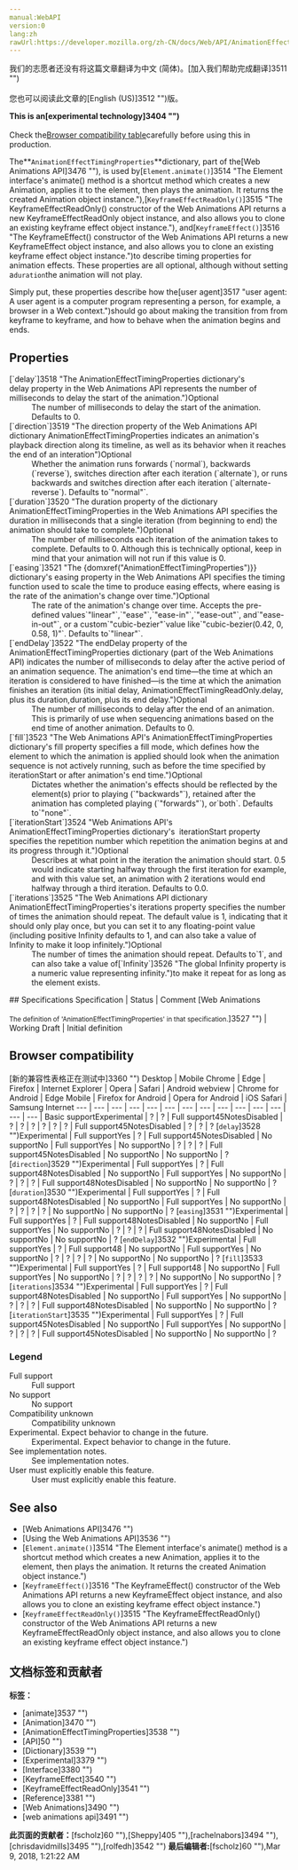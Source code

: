 ```yaml
---
manual:WebAPI
version:0
lang:zh
rawUrl:https://developer.mozilla.org/zh-CN/docs/Web/API/AnimationEffectTimingProperties
---
```




<bdi>我们的志愿者还没有将这篇文章翻译为<bdi>中文 (简体)</bdi>。[加入我们帮助完成翻译]3511 "")<br></br>您也可以阅读此文章的[English (US)]3512 "")版。</bdi>






**This is an[experimental technology]3404 "")**<br></br>Check the[Browser compatibility table](%2535#Browser_compatibility "")carefully before using this in production.





The**`AnimationEffectTimingProperties`**dictionary, part of the[Web Animations API]3476 ""), is used by[`Element.animate()`]3514 "The Element interface's animate() method is a shortcut method which creates a new Animation, applies it to the element, then plays the animation. It returns the created Animation object instance."),[`KeyframeEffectReadOnly()`]3515 "The KeyframeEffectReadOnly() constructor of the Web Animations API returns a new KeyframeEffectReadOnly object instance, and also allows you to clone an existing keyframe effect object instance."), and[`KeyframeEffect()`]3516 "The KeyframeEffect() constructor of the Web Animations API returns a new KeyframeEffect object instance, and also allows you to clone an existing keyframe effect object instance.")to describe timing properties for animation effects. These properties are all optional, although without setting a`duration`the animation will not play.



Simply put, these properties describe how the[user agent]3517 "user agent: A user agent is a computer program representing a person, for example, a browser in a Web context.")should go about making the transition from from keyframe to keyframe, and how to behave when the animation begins and ends.


## Properties<a name="Properties"></a>
<dl><dt>[`delay`]3518 "The AnimationEffectTimingProperties dictionary's delay property in the Web Animations API represents the number of milliseconds to delay the start of the animation.")Optional</dt><dd>The number of milliseconds to delay the start of the animation. Defaults to 0.</dd><dt>[`direction`]3519 "The direction property of the Web Animations API dictionary AnimationEffectTimingProperties indicates an animation's playback direction along its timeline, as well as its behavior when it reaches the end of an interation")Optional</dt><dd>Whether the animation runs forwards (`normal`), backwards (`reverse`), switches direction after each iteration (`alternate`), or runs backwards and switches direction after each iteration (`alternate-reverse`). Defaults to`"normal"`.</dd><dt>[`duration`]3520 "The duration property of the dictionary AnimationEffectTimingProperties in the Web Animations API specifies the duration in milliseconds that a single iteration (from beginning to end) the animation should take to complete.")Optional</dt><dd>The number of milliseconds each iteration of the animation takes to complete. Defaults to 0. Although this is technically optional, keep in mind that your animation will not run if this value is 0.</dd><dt>[`easing`]3521 "The {domxref("AnimationEffectTimingProperties")}} dictionary's easing property in the Web Animations API specifies the timing function used to scale the time to produce easing effects, where easing is the rate of the animation's change over time.")Optional</dt><dd>The rate of the animation&#39;s change over time. Accepts the pre-defined values`"linear"`,`"ease"`,`"ease-in"`,`"ease-out"`, and`"ease-in-out"`, or a custom`"cubic-bezier"`value like`"cubic-bezier(0.42, 0, 0.58, 1)"`. Defaults to`"linear"`.</dd><dt>[`endDelay`]3522 "The endDelay property of the AnimationEffectTimingProperties dictionary (part of the Web Animations API) indicates the number of milliseconds to delay after the active period of an animation sequence. The animation's end time—the time at which an iteration is considered to have finished—is the time at which the animation finishes an iteration (its initial delay, AnimationEffectTimingReadOnly.delay, plus its duration,duration, plus its end delay.")Optional</dt><dd>The number of milliseconds to delay after the end of an animation. This is primarily of use when sequencing animations based on the end time of another animation. Defaults to 0.</dd><dt>[`fill`]3523 "The Web Animations API's AnimationEffectTimingProperties dictionary's fill property specifies a fill mode, which defines how the element to which the animation is applied should look when the animation sequence is not actively running, such as before the time specified by iterationStart or after animation's end time.")Optional</dt><dd>Dictates whether the animation&#39;s effects should be reflected by the element(s) prior to playing (`"backwards"`), retained after the animation has completed playing (`"forwards"`), or`both`. Defaults to`"none"`.</dd><dt>[`iterationStart`]3524 "Web Animations API's AnimationEffectTimingProperties dictionary's  iterationStart property specifies the repetition number which repetition the animation begins at and its progress through it.")Optional</dt><dd>Describes at what point in the iteration the animation should start. 0.5 would indicate starting halfway through the first iteration for example, and with this value set, an animation with 2 iterations would end halfway through a third iteration. Defaults to 0.0.</dd><dt>[`iterations`]3525 "The Web Animations API dictionary AnimationEffectTimingProperties's iterations property specifies the number of times the animation should repeat. The default value is 1, indicating that it should only play once, but you can set it to any floating-point value (including positive Infinity defaults to 1, and can also take a value of Infinity to make it loop infinitely.")Optional</dt><dd>The number of times the animation should repeat. Defaults to`1`, and can also take a value of[`Infinity`]3526 "The global Infinity property is a numeric value representing infinity.")to make it repeat for as long as the element exists.</dd></dl>
## Specifications<a name="Specifications"></a>
Specification | Status | Comment 
[Web Animations<br></br><small>The definition of &#39;AnimationEffectTimingProperties&#39; in that specification.</small>]3527 "") | Working Draft | Initial definition 


## Browser compatibility<a name="Browser_compatibility"></a>
[新的兼容性表格正在测试中<i></i>]3360 "")
<abbr>Desktop<i></i></abbr> | <abbr>Mobile<i></i></abbr> 
<abbr>Chrome<i></i></abbr> | <abbr>Edge<i></i></abbr> | <abbr>Firefox<i></i></abbr> | <abbr>Internet Explorer<i></i></abbr> | <abbr>Opera<i></i></abbr> | <abbr>Safari<i></i></abbr> | <abbr>Android webview<i></i></abbr> | <abbr>Chrome for Android<i></i></abbr> | <abbr>Edge Mobile<i></i></abbr> | <abbr>Firefox for Android<i></i></abbr> | <abbr>Opera for Android<i></i></abbr> | <abbr>iOS Safari<i></i></abbr> | <abbr>Samsung Internet<i></i></abbr> 
 ---  |  ---  |  ---  |  ---  |  ---  |  ---  |  ---  |  ---  |  ---  |  ---  |  ---  |  ---  |  ---  |  ---  | 
Basic support<abbr>Experimental<i></i></abbr> | <abbr>?</abbr> | <abbr>?</abbr> | <abbr>Full support</abbr>45<abbr>Notes<i></i></abbr><abbr>Disabled<i></i></abbr> | <abbr>?</abbr> | <abbr>?</abbr> | <abbr>?</abbr> | <abbr>?</abbr> | <abbr>?</abbr> | <abbr>?</abbr> | <abbr>Full support</abbr>45<abbr>Notes<i></i></abbr><abbr>Disabled<i></i></abbr> | <abbr>?</abbr> | <abbr>?</abbr> | <abbr>?</abbr> 
[`delay`]3528 "")<abbr>Experimental<i></i></abbr> | <abbr>Full support</abbr>Yes | <abbr>?</abbr> | <abbr>Full support</abbr>45<abbr>Notes<i></i></abbr><abbr>Disabled<i></i></abbr> | <abbr>No support</abbr>No | <abbr>Full support</abbr>Yes | <abbr>No support</abbr>No | <abbr>?</abbr> | <abbr>?</abbr> | <abbr>?</abbr> | <abbr>Full support</abbr>45<abbr>Notes<i></i></abbr><abbr>Disabled<i></i></abbr> | <abbr>No support</abbr>No | <abbr>No support</abbr>No | <abbr>?</abbr> 
[`direction`]3529 "")<abbr>Experimental<i></i></abbr> | <abbr>Full support</abbr>Yes | <abbr>?</abbr> | <abbr>Full support</abbr>48<abbr>Notes<i></i></abbr><abbr>Disabled<i></i></abbr> | <abbr>No support</abbr>No | <abbr>Full support</abbr>Yes | <abbr>No support</abbr>No | <abbr>?</abbr> | <abbr>?</abbr> | <abbr>?</abbr> | <abbr>Full support</abbr>48<abbr>Notes<i></i></abbr><abbr>Disabled<i></i></abbr> | <abbr>No support</abbr>No | <abbr>No support</abbr>No | <abbr>?</abbr> 
[`duration`]3530 "")<abbr>Experimental<i></i></abbr> | <abbr>Full support</abbr>Yes | <abbr>?</abbr> | <abbr>Full support</abbr>48<abbr>Notes<i></i></abbr><abbr>Disabled<i></i></abbr> | <abbr>No support</abbr>No | <abbr>Full support</abbr>Yes | <abbr>No support</abbr>No | <abbr>?</abbr> | <abbr>?</abbr> | <abbr>?</abbr> | <abbr>?</abbr> | <abbr>No support</abbr>No | <abbr>No support</abbr>No | <abbr>?</abbr> 
[`easing`]3531 "")<abbr>Experimental<i></i></abbr> | <abbr>Full support</abbr>Yes | <abbr>?</abbr> | <abbr>Full support</abbr>48<abbr>Notes<i></i></abbr><abbr>Disabled<i></i></abbr> | <abbr>No support</abbr>No | <abbr>Full support</abbr>Yes | <abbr>No support</abbr>No | <abbr>?</abbr> | <abbr>?</abbr> | <abbr>?</abbr> | <abbr>Full support</abbr>48<abbr>Notes<i></i></abbr><abbr>Disabled<i></i></abbr> | <abbr>No support</abbr>No | <abbr>No support</abbr>No | <abbr>?</abbr> 
[`endDelay`]3532 "")<abbr>Experimental<i></i></abbr> | <abbr>Full support</abbr>Yes | <abbr>?</abbr> | <abbr>Full support</abbr>48 | <abbr>No support</abbr>No | <abbr>Full support</abbr>Yes | <abbr>No support</abbr>No | <abbr>?</abbr> | <abbr>?</abbr> | <abbr>?</abbr> | <abbr>?</abbr> | <abbr>No support</abbr>No | <abbr>No support</abbr>No | <abbr>?</abbr> 
[`fill`]3533 "")<abbr>Experimental<i></i></abbr> | <abbr>Full support</abbr>Yes | <abbr>?</abbr> | <abbr>Full support</abbr>48 | <abbr>No support</abbr>No | <abbr>Full support</abbr>Yes | <abbr>No support</abbr>No | <abbr>?</abbr> | <abbr>?</abbr> | <abbr>?</abbr> | <abbr>?</abbr> | <abbr>No support</abbr>No | <abbr>No support</abbr>No | <abbr>?</abbr> 
[`iterations`]3534 "")<abbr>Experimental<i></i></abbr> | <abbr>Full support</abbr>Yes | <abbr>?</abbr> | <abbr>Full support</abbr>48<abbr>Notes<i></i></abbr><abbr>Disabled<i></i></abbr> | <abbr>No support</abbr>No | <abbr>Full support</abbr>Yes | <abbr>No support</abbr>No | <abbr>?</abbr> | <abbr>?</abbr> | <abbr>?</abbr> | <abbr>Full support</abbr>48<abbr>Notes<i></i></abbr><abbr>Disabled<i></i></abbr> | <abbr>No support</abbr>No | <abbr>No support</abbr>No | <abbr>?</abbr> 
[`iterationStart`]3535 "")<abbr>Experimental<i></i></abbr> | <abbr>Full support</abbr>Yes | <abbr>?</abbr> | <abbr>Full support</abbr>45<abbr>Notes<i></i></abbr><abbr>Disabled<i></i></abbr> | <abbr>No support</abbr>No | <abbr>Full support</abbr>Yes | <abbr>No support</abbr>No | <abbr>?</abbr> | <abbr>?</abbr> | <abbr>?</abbr> | <abbr>Full support</abbr>45<abbr>Notes<i></i></abbr><abbr>Disabled<i></i></abbr> | <abbr>No support</abbr>No | <abbr>No support</abbr>No | <abbr>?</abbr> 


### Legend<a name="Legend"></a>
<dl><dt><abbr>Full support</abbr></dt><dd>Full support</dd><dt><abbr>No support</abbr></dt><dd>No support</dd><dt><abbr>Compatibility unknown</abbr></dt><dd>Compatibility unknown</dd><dt><abbr>Experimental. Expect behavior to change in the future.<i></i></abbr></dt><dd>Experimental. Expect behavior to change in the future.</dd><dt><abbr>See implementation notes.<i></i></abbr></dt><dd>See implementation notes.</dd><dt><abbr>User must explicitly enable this feature.<i></i></abbr></dt><dd>User must explicitly enable this feature.</dd></dl>

## See also<a name="See_also"></a>

* [Web Animations API]3476 "")
* [Using the Web Animations API]3536 "")
* [`Element.animate()`]3514 "The Element interface's animate() method is a shortcut method which creates a new Animation, applies it to the element, then plays the animation. It returns the created Animation object instance.")
* [`KeyframeEffect()`]3516 "The KeyframeEffect() constructor of the Web Animations API returns a new KeyframeEffect object instance, and also allows you to clone an existing keyframe effect object instance.")
* [`KeyframeEffectReadOnly()`]3515 "The KeyframeEffectReadOnly() constructor of the Web Animations API returns a new KeyframeEffectReadOnly object instance, and also allows you to clone an existing keyframe effect object instance.")



## 文档标签和贡献者
**标签：**
* [animate]3537 "")
* [Animation]3470 "")
* [AnimationEffectTimingProperties]3538 "")
* [API]50 "")
* [Dictionary]3539 "")
* [Experimental]3379 "")
* [Interface]3380 "")
* [KeyframeEffect]3540 "")
* [KeyframeEffectReadOnly]3541 "")
* [Reference]3381 "")
* [Web Animations]3490 "")
* [web animations api]3491 "")

**此页面的贡献者：**[fscholz]60 ""),[Sheppy]405 ""),[rachelnabors]3494 ""),[chrisdavidmills]3495 ""),[rolfedh]3542 "")
**最后编辑者:**[fscholz]60 ""),<time>Mar 9, 2018, 1:21:22 AM</time>


